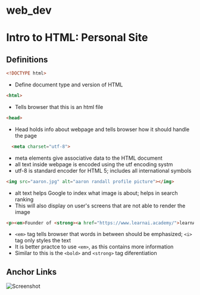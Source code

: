 # web_dev

# Intro to HTML: Personal Site

## Definitions

```HTML
<!DOCTYPE html>
```
- Define document type and version of HTML


```HTML
<html>
```
- Tells browser that this is an html file

```HTML
<head>
```
- Head holds info about webpage and tells browser how it should handle the page

```HTML
  <meta charset="utf-8">
```
- meta elements give associative data to the HTML document
- all text inside webpage is encoded using the utf encoding systm
- utf-8 is standard encoder for HTML 5; includes all international symbols

```HTML
<img src="aaron.jpg" alt="aaron randall profile picture"></img>
```
- alt text helps Google to index what image is about; helps in search ranking
- This will also display on user's screens that are not able to render the image

```HTML
<p><em>Founder of <strong><a href="https://www.learnai.academy/">learnAI.academy</strong></a></em></p>
```
- ```<em>``` tag tells browser that words in between should be emphasized; ```<i>``` tag only styles the text
- It is better practce to use ```<em>```, as this contains more information
- Similar to this is the ```<bold>``` and ```<strong>``` tag diferentiation

## Anchor Links

![Screenshot](anchor_links.png)
